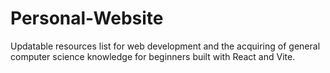 # Personal-Website
Updatable resources list for web development and the acquiring of general computer science knowledge for beginners built with React and Vite. 
